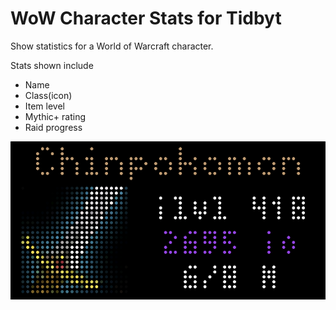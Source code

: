 # WoW Character Stats for Tidbyt
Show statistics for a World of Warcraft character. 

Stats shown include 
- Name 
- Class(icon) 
- Item level
- Mythic+ rating
- Raid progress

![WoW Character Stats for Tidbyt](screenshot.png)